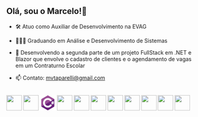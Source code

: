 ## Olá, sou o Marcelo!👋

- 🛠️ Atuo como Auxiliar de Desenvolvimento na EVAG
  
- 👨🏻‍🎓 Graduando em Análise e Desenvolvimento de Sistemas

- 🌱 Desenvolvendo a segunda parte de um projeto FullStack em .NET e Blazor que envolve o cadastro de clientes e o agendamento de vagas em um Contraturno Escolar

- 📫 Contato: mvtaparelli@gmail.com

<div style="display: inline-block;"><br>
  <img align="center" height="40" width="40" src="https://cdn.jsdelivr.net/gh/devicons/devicon@latest/icons/dotnetcore/dotnetcore-original.svg">
  <img align="center" height="40" width="40" src="https://cdn.jsdelivr.net/gh/devicons/devicon@latest/icons/blazor/blazor-original.svg">
  <img align="center" height="40" width="40" src="https://raw.githubusercontent.com/devicons/devicon/master/icons/csharp/csharp-original.svg">
  <img align="center" height="40" width="40" src="https://cdn.jsdelivr.net/gh/devicons/devicon@latest/icons/angular/angular-original.svg">
  <img align="center" height="40" width="40" src="https://cdn.jsdelivr.net/gh/devicons/devicon@latest/icons/git/git-plain-wordmark.svg">
  <img align="center" height="40" width="40" src="https://cdn.jsdelivr.net/gh/devicons/devicon@latest/icons/microsoftsqlserver/microsoftsqlserver-original-wordmark.svg">
  <img align="center" height="40" width="40" src="https://cdn.jsdelivr.net/gh/devicons/devicon@latest/icons/docker/docker-original-wordmark.svg">
  <img align="center" height="40" width="40" src="https://cdn.jsdelivr.net/gh/devicons/devicon@latest/icons/javascript/javascript-original.svg">
  <img align="center" height="40" width="40" src="https://cdn.jsdelivr.net/gh/devicons/devicon@latest/icons/typescript/typescript-original.svg">
  <img align="center" height="40" width="40" src="https://cdn.jsdelivr.net/gh/devicons/devicon@latest/icons/css3/css3-original.svg">
  <img align="center" height="40" width="40" src="https://cdn.jsdelivr.net/gh/devicons/devicon@latest/icons/html5/html5-original.svg">
</div>

